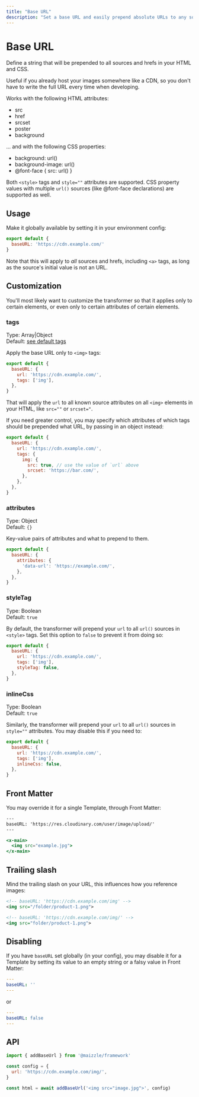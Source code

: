```yaml
---
title: "Base URL"
description: "Set a base URL and easily prepend absolute URLs to any source in your HTML emails."
---
```


# Base URL

Define a string that will be prepended to all sources and hrefs in your HTML and CSS.

Useful if you already host your images somewhere like a CDN, so you don't have to write the full URL every time when developing.

Works with the following HTML attributes:

- src
- href
- srcset
- poster
- background

... and with the following CSS properties:

- <span class="text-sm font-mono">background: url()</span>
- <span class="text-sm font-mono">background-image: url()</span>
- <span class="text-sm font-mono">@font-face { src: url() }</span>

Both `<style>` tags and `style=""` attributes are supported. CSS property values with multiple `url()` sources (like @font-face declarations) are supported as well.

## Usage

Make it globally available by setting it in your environment config:

```js [config.js]
export default {
  baseURL: 'https://cdn.example.com/'
}
```

<Alert type="danger">Note that this will apply to _all_ sources and hrefs, including `<a>` tags, as long as the source's initial value is not an URL.</Alert>

## Customization

You'll most likely want to customize the transformer so that it applies only to certain elements, or even only to certain attributes of certain elements.

### tags

Type: Array|Object\
Default: [see default tags](https://github.com/posthtml/posthtml-base-url/blob/main/lib/index.js)

Apply the base URL only to `<img>` tags:

```js [config.js]
export default {
  baseURL: {
    url: 'https://cdn.example.com/',
    tags: ['img'],
  },
}
```

That will apply the `url` to all known source attributes on all `<img>` elements in your HTML, like `src=""` or `srcset="`.

If you need greater control, you may specify which attributes of which tags should be prepended what URL, by passing in an object instead:

```js [config.js]
export default {
  baseURL: {
    url: 'https://cdn.example.com/',
    tags: {
      img: {
        src: true, // use the value of `url` above
        srcset: 'https://bar.com/',
      },
    },
  },
}
```

### attributes

Type: Object\
Default: `{}`

Key-value pairs of attributes and what to prepend to them.

```js [config.js]
export default {
  baseURL: {
    attributes: {
      'data-url': 'https://example.com/',
    },
  },
}
```

### styleTag

Type: Boolean\
Default: `true`

By default, the transformer will prepend your `url` to all `url()` sources in `<style>` tags. Set this option to `false` to prevent it from doing so:

```js [config.js]
export default {
  baseURL: {
    url: 'https://cdn.example.com/',
    tags: ['img'],
    styleTag: false,
  },
}
```

### inlineCss

Type: Boolean\
Default: `true`

Similarly, the transformer will prepend your `url` to all `url()` sources in `style=""` attributes. You may disable this if you need to:

```js [config.js]
export default {
  baseURL: {
    url: 'https://cdn.example.com/',
    tags: ['img'],
    inlineCss: false,
  },
}
```

## Front Matter

You may override it for a single Template, through Front Matter:

```hbs [src/templates/example.html]
---
baseURL: 'https://res.cloudinary.com/user/image/upload/'
---

<x-main>
  <img src="example.jpg">
</x-main>
```

## Trailing slash

Mind the trailing slash on your URL, this influences how you reference images:

```xml
<!-- baseURL: 'https://cdn.example.com/img' -->
<img src="/folder/product-1.png">

<!-- baseURL: 'https://cdn.example.com/img/' -->
<img src="folder/product-1.png">
```


## Disabling

If you have `baseURL` set globally (in your config), you may disable it for a Template by setting its value to an empty string or a falsy value in Front Matter:

```yaml
---
baseURL: ''
---
```

or

```yaml
---
baseURL: false
---
```

## API

```js [app.js]
import { addBaseUrl } from '@maizzle/framework'

const config = {
  url: 'https://cdn.example.com/img/',
}

const html = await addBaseUrl('<img src="image.jpg">', config)
```
